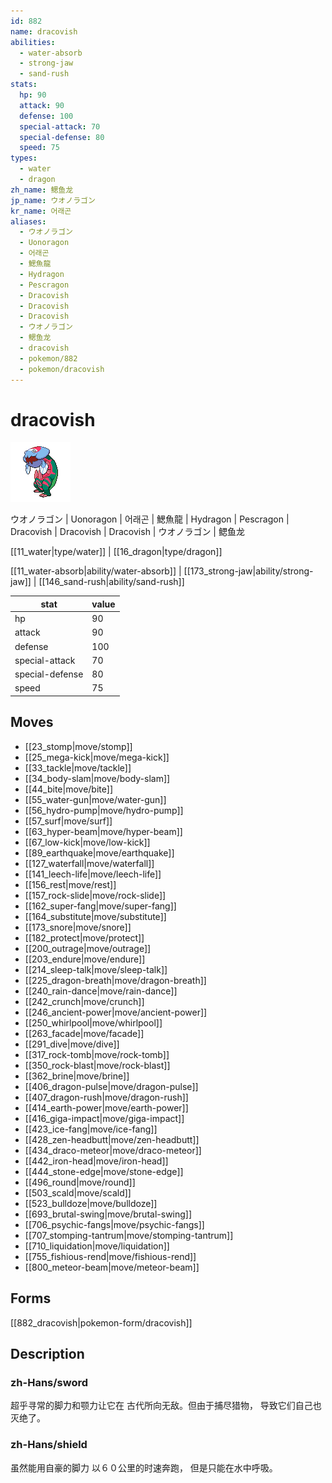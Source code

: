 ```yaml
---
id: 882
name: dracovish
abilities:
  - water-absorb
  - strong-jaw
  - sand-rush
stats:
  hp: 90
  attack: 90
  defense: 100
  special-attack: 70
  special-defense: 80
  speed: 75
types:
  - water
  - dragon
zh_name: 鳃鱼龙
jp_name: ウオノラゴン
kr_name: 어래곤
aliases:
  - ウオノラゴン
  - Uonoragon
  - 어래곤
  - 鰓魚龍
  - Hydragon
  - Pescragon
  - Dracovish
  - Dracovish
  - Dracovish
  - ウオノラゴン
  - 鳃鱼龙
  - dracovish
  - pokemon/882
  - pokemon/dracovish
---
```

# dracovish

![](https://raw.githubusercontent.com/PokeAPI/sprites/master/sprites/pokemon/882.png)

ウオノラゴン | Uonoragon | 어래곤 | 鰓魚龍 | Hydragon | Pescragon | Dracovish | Dracovish | Dracovish | ウオノラゴン | 鳃鱼龙

[[11_water|type/water]] | [[16_dragon|type/dragon]]

[[11_water-absorb|ability/water-absorb]] | [[173_strong-jaw|ability/strong-jaw]] | [[146_sand-rush|ability/sand-rush]]

|stat|value|
|---|---|
|hp|90|
|attack|90|
|defense|100|
|special-attack|70|
|special-defense|80|
|speed|75|


## Moves

- [[23_stomp|move/stomp]]
- [[25_mega-kick|move/mega-kick]]
- [[33_tackle|move/tackle]]
- [[34_body-slam|move/body-slam]]
- [[44_bite|move/bite]]
- [[55_water-gun|move/water-gun]]
- [[56_hydro-pump|move/hydro-pump]]
- [[57_surf|move/surf]]
- [[63_hyper-beam|move/hyper-beam]]
- [[67_low-kick|move/low-kick]]
- [[89_earthquake|move/earthquake]]
- [[127_waterfall|move/waterfall]]
- [[141_leech-life|move/leech-life]]
- [[156_rest|move/rest]]
- [[157_rock-slide|move/rock-slide]]
- [[162_super-fang|move/super-fang]]
- [[164_substitute|move/substitute]]
- [[173_snore|move/snore]]
- [[182_protect|move/protect]]
- [[200_outrage|move/outrage]]
- [[203_endure|move/endure]]
- [[214_sleep-talk|move/sleep-talk]]
- [[225_dragon-breath|move/dragon-breath]]
- [[240_rain-dance|move/rain-dance]]
- [[242_crunch|move/crunch]]
- [[246_ancient-power|move/ancient-power]]
- [[250_whirlpool|move/whirlpool]]
- [[263_facade|move/facade]]
- [[291_dive|move/dive]]
- [[317_rock-tomb|move/rock-tomb]]
- [[350_rock-blast|move/rock-blast]]
- [[362_brine|move/brine]]
- [[406_dragon-pulse|move/dragon-pulse]]
- [[407_dragon-rush|move/dragon-rush]]
- [[414_earth-power|move/earth-power]]
- [[416_giga-impact|move/giga-impact]]
- [[423_ice-fang|move/ice-fang]]
- [[428_zen-headbutt|move/zen-headbutt]]
- [[434_draco-meteor|move/draco-meteor]]
- [[442_iron-head|move/iron-head]]
- [[444_stone-edge|move/stone-edge]]
- [[496_round|move/round]]
- [[503_scald|move/scald]]
- [[523_bulldoze|move/bulldoze]]
- [[693_brutal-swing|move/brutal-swing]]
- [[706_psychic-fangs|move/psychic-fangs]]
- [[707_stomping-tantrum|move/stomping-tantrum]]
- [[710_liquidation|move/liquidation]]
- [[755_fishious-rend|move/fishious-rend]]
- [[800_meteor-beam|move/meteor-beam]]

## Forms



[[882_dracovish|pokemon-form/dracovish]]

## Description

### zh-Hans/sword

超乎寻常的脚力和颚力让它在
古代所向无敌。但由于捕尽猎物，
导致它们自己也灭绝了。

### zh-Hans/shield

虽然能用自豪的脚力
以６０公里的时速奔跑，
但是只能在水中呼吸。

